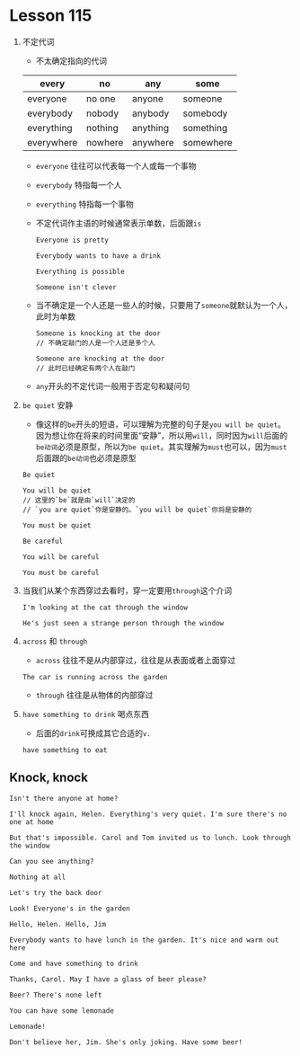 # Lesson 115

1. 不定代词

   - 不太确定指向的代词

   | every      | no      | any      | some      |
   | ---------- | ------- | -------- | --------- |
   | everyone   | no one  | anyone   | someone   |
   | everybody  | nobody  | anybody  | somebody  |
   | everything | nothing | anything | something |
   | everywhere | nowhere | anywhere | somewhere |

   - `everyone` 往往可以代表每一个人或每一个事物

   - `everybody` 特指每一个人

   - `everything` 特指每一个事物

   - 不定代词作主语的时候通常表示单数，后面跟`is`

     ```
     Everyone is pretty

     Everybody wants to have a drink

     Everything is possible

     Someone isn't clever
     ```

   - 当不确定是一个人还是一些人的时候，只要用了`someone`就默认为一个人，此时为单数

     ```
     Someone is knocking at the door
     // 不确定敲门的人是一个人还是多个人

     Someone are knocking at the door
     // 此时已经确定有两个人在敲门
     ```

   - `any`开头的不定代词一般用于否定句和疑问句

2. `be quiet` 安静

   - 像这样的`be`开头的短语，可以理解为完整的句子是`you will be quiet`。因为想让你在将来的时间里面“安静”，所以用`will`，同时因为`will`后面的`be动词`必须是原型，所以为`be quiet`。其实理解为`must`也可以，因为`must`后面跟的`be动词`也必须是原型

   ```
   Be quiet

   You will be quiet
   // 这里的`be`就是由`will`决定的
   // `you are quiet`你是安静的。`you will be quiet`你将是安静的

   You must be quiet

   Be careful

   You will be careful

   You must be careful
   ```

3. 当我们从某个东西穿过去看时，穿一定要用`through`这个介词

   ```
   I'm looking at the cat through the window

   He's just seen a strange person through the window
   ```

4. `across` 和 `through`

   - `across` 往往不是从内部穿过，往往是从表面或者上面穿过

   ```
   The car is running across the garden
   ```

   - `through` 往往是从物体的内部穿过

5. `have something to drink` 喝点东西

   - 后面的`drink`可换成其它合适的`v.`

   ```
   have something to eat
   ```

## Knock, knock

```
Isn't there anyone at home?

I'll knock again, Helen. Everything's very quiet. I'm sure there's no one at home

But that's impossible. Carol and Tom invited us to lunch. Look through the window

Can you see anything?

Nothing at all

Let's try the back door

Look! Everyone's in the garden

Hello, Helen. Hello, Jim

Everybody wants to have lunch in the garden. It's nice and warm out here

Come and have something to drink

Thanks, Carol. May I have a glass of beer please?

Beer? There's none left

You can have some lemonade

Lemonade!

Don't believe her, Jim. She's only joking. Have some beer!
```
